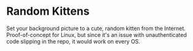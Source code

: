 # Random Kittens

Set your background picture to a cute, random kitten from the Internet. Proof-of-concept for Linux, but since it's an issue with unauthenticated code slipping in the repo, it would work on every OS.
